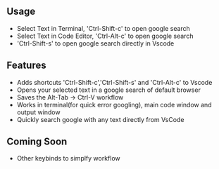 <!-- markdownlint-disable -->
<p align="center">
 

<!--https://github.com/terryfu2/ctrl-web/assets/40301450/d8f9ee54-7001-4e6b-bd11-dd7db7158ebb-->


</p>
<!-- markdownlint-enable -->

## Usage

* Select Text in Terminal, 'Ctrl-Shift-c' to open google search 
* Select Text in Code Editor, 'Ctrl-Alt-c' to open google search 
* 'Ctrl-Shift-s' to open google search directly in Vscode

## Features

* Adds shortcuts 'Ctrl-Shift-c','Ctrl-Shift-s' and 'Ctrl-Alt-c' to Vscode
* Opens your selected text in a google search of default browser
* Saves the Alt-Tab -> Ctrl-V workflow
* Works in terminal(for quick error googling), main code window and output window
* Quickly search google with any text directly from VsCode

## Coming Soon

* Other keybinds to simplfy workflow